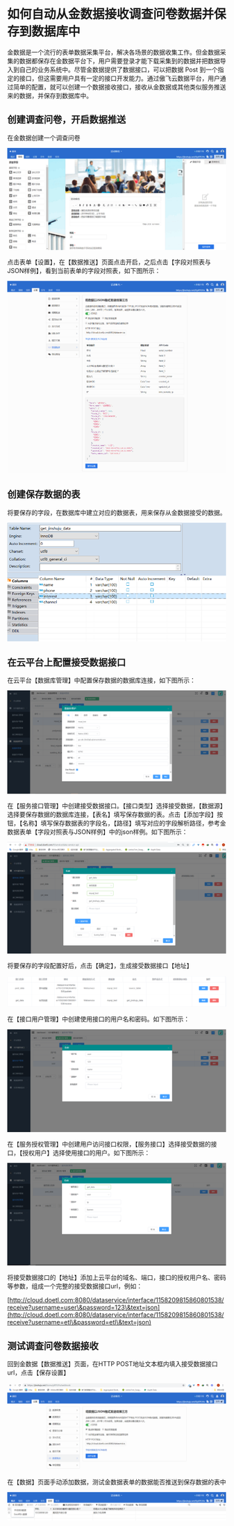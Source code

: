 # 如何自动从金数据接收调查问卷数据并保存到数据库中

金数据是一个流行的表单数据采集平台，解决各场景的数据收集工作。但金数据采集的数据都保存在金数据平台下，用户需要登录才能下载采集到的数据并把数据导入到自己的业务系统中。尽管金数据提供了数据接口，可以把数据 Post 到一个指定的接口，但这需要用户具有一定的接口开发能力。通过傲飞云数据平台，用户通过简单的配置，就可以创建一个数据接收接口，接收从金数据或其他类似服务推送来的数据，并保存到数据库中。

## 创建调查问卷，开启数据推送

在金数据创建一个调查问卷

![](<../../.gitbook/assets/20190807184341 (1).png>)

点击表单【设置】，在【数据推送】页面点击开启，之后点击【字段对照表与JSON样例】，看到当前表单的字段对照表，如下图所示：

![](../../.gitbook/assets/20190807191418.png)

## 创建保存数据的表

将要保存的字段，在数据库中建立对应的数据表，用来保存从金数据接受的数据。

![](../../.gitbook/assets/20190807181943.png)

## 在云平台上配置接受数据接口

在云平台【数据库管理】中配置保存数据的数据库连接，如下图所示：

![](../../.gitbook/assets/20190807183437.png)

在【服务接口管理】中创建接受数据接口。【接口类型】选择接受数据，【数据源】选择要保存数据的数据库连接，【表名】填写保存数据的表。点击【添加字段】按钮，【名称】填写保存数据表的字段名，【路径】填写对应的字段解析路径，参考金数据表单【字段对照表与JSON样例】中的json样例。如下图所示：

![](<../../.gitbook/assets/20190807181623 (1).png>)

将要保存的字段配置好后，点击【确定】，生成接受数据接口【地址】

![](../../.gitbook/assets/20190807183033.png)

在【接口用户管理】中创建使用接口的用户名和密码。如下图所示：

![](<../../.gitbook/assets/20190807181500 (1).png>)

在【服务授权管理】中创建用户访问接口权限，【服务接口】选择接受数据的接口，【授权用户】选择使用接口的用户。如下图所示：

![](<../../.gitbook/assets/20190807180418 (1).png>)

将接受数据接口的【地址】添加上云平台的域名、端口，接口的授权用户名、密码等参数，组成一个完整的接受数据接口url，例如：

[http://cloud.doetl.com:8080/dataservice/interface/1158209815860801538/receive?username=user\&password=123\&text=json](http://cloud.doetl.com:8080/dataservice/interface/1158209815860801538/receive?username=etl\&password=etl\&text=json)

## 测试调查问卷数据接收

回到金数据【数据推送】页面，在HTTP POST地址文本框内填入接受数据接口url，点击【保存设置】

![](../../.gitbook/assets/20190807184535.png)

在【数据】页面手动添加数据，测试金数据表单的数据能否推送到保存数据的表中

![](../../.gitbook/assets/20190807185149.png)
